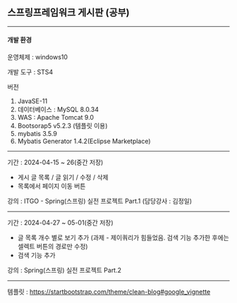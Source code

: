 ## 스프링프레임워크 게시판 (공부)
---
#### 개발 환경
운영체제 : windows10

개발 도구 : STS4

버전
1. JavaSE-11
2. 데이터베이스 : MySQL 8.0.34
3. WAS : Apache Tomcat 9.0
4. Bootsorap5 v5.2.3 (템플릿 이용)
5. mybatis 3.5.9
6. Mybatis Generator 1.4.2(Eclipse Marketplace)
---
기간 : 2024-04-15 ~ 26(중간 저장)
* 게시 글 목록 / 글 읽기 / 수정 / 삭제
* 목록에서 페이지 이동 버튼

강의 :  ITGO - Spring(스프링) 실전 프로젝트 Part.1 (담당강사 : 김정일)

---
기간 : 2024-04-27 ~ 05-01(중간 저장)
* 글 목록 개수 별로 보기 추가 (과제 - 제이쿼리가 힘들었음. 검색 기능 추가한 후에는 셀렉트 버튼의 경로만 수정)
* 검색 기능 추가

강의 :  Spring(스프링) 실전 프로젝트 Part.2

---

템플릿 : https://startbootstrap.com/theme/clean-blog#google_vignette
